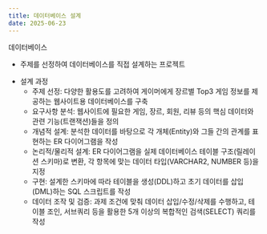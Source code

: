 ```yaml
---
title: 데이터베이스 설계
date: 2025-06-23 
---
```


데이터베이스
  - 주제를 선정하여 데이터베이스를 직접 설계하는 프로젝트

<!--more-->

- 설계 과정
  - 주제 선정: 다양한 활용도를 고려하여 게이머에게 장르별 Top3 게임 정보를 제공하는 웹사이트용 데이터베이스를 구축
  - 요구사항 분석: 웹사이트에 필요한 게임, 장르, 회원, 리뷰 등의 핵심 데이터와 관련 기능(트랜잭션)들을 정의
  - 개념적 설계: 분석한 데이터를 바탕으로 각 개체(Entity)와 그들 간의 관계를 표현하는 ER 다이어그램을 작성
  - 논리적/물리적 설계: ER 다이어그램을 실제 데이터베이스 테이블 구조(릴레이션 스키마)로 변환, 각 항목에 맞는 데이터 타입(VARCHAR2, NUMBER 등)을 지정
  - 구현: 설계한 스키마에 따라 테이블을 생성(DDL)하고 초기 데이터를 삽입(DML)하는 SQL 스크립트를 작성
  - 데이터 조작 및 검증: 과제 조건에 맞춰 데이터 삽입/수정/삭제를 수행하고, 테이블 조인, 서브쿼리 등을 활용한 5개 이상의 복합적인 검색(SELECT) 쿼리를 작성
